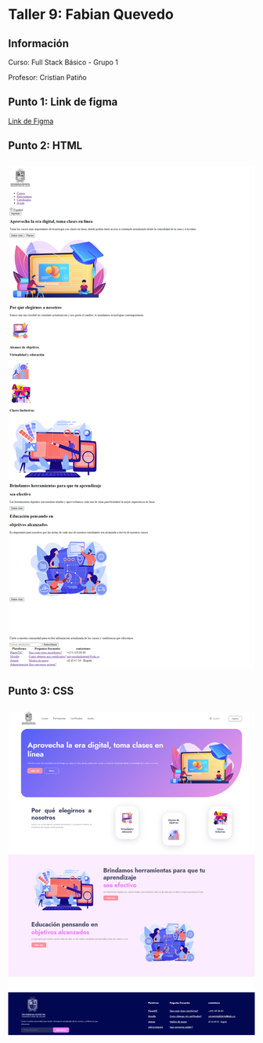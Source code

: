 <h1>Taller 9: Fabian Quevedo</h1>

<h2>Información</h2>
<p>Curso: Full Stack Básico - Grupo 1</p>
<p>Profesor: Cristian Patiño</p>

<h2>Punto 1: Link de figma</h2>
<a href="https://www.figma.com/file/7v4EzA8Zb10esAeG9fv4CZ/Fabian-Quevedo-Figma-Excercise?type=design&node-id=0%3A1&mode=design&t=LeDJN1hDHckst06B-1">Link de Figma</a>

<h2>Punto 2: HTML<h2>
<img src="./public/images/HTML.png" alt="html">

<h2>Punto 3: CSS<h2>
<img src="./public/images/CSS.png" alt="css">

